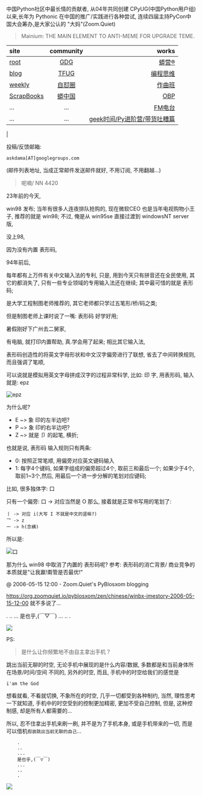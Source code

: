 中国Python社区中最长情的贡献者, 从04年共同创建 CPyUG(中国Python用户组)以来,长年为 Pythonic 在中国的推广/实践进行各种尝试, 连续四届主持PyCon中国大会筹办,是大家公认的 "大妈"(Zoom.Quiet)

> Mainium: THE MAIN ELEMENT TO ANTI-MEME FOR UPGRADE TEME.

| site | community | works |
| :-----| :----: | ----: |
| [root](http://zoomquiet.io/) | [GDG](https://blog.zhgdg.org/) | [蟒营®](https://doc.101.camp/) |
| [blog](https://blog.zoomquiet.io/pages/zoomquiet.html) | [TFUG](http://zh.tfug.world/) | [编程思维](https://py.101.camp/) |
| [weekly](http://weekly.pychina.org/) | [自怼圈](https://du.101.camp/) | [作曲班](https://mu.101.camp/) |
| [ScrapBooks](https://zoomquiet.io/collection.html) | [蟒中国](https://pychina.org/) | [OBP](https://zoomquiet.io/obp/index.html) |
| ... | ... | [FM电台](https://fm.101.camp/) |
| ... | ... | [geek时间/Py进阶营/带货吐糟篇](https://fm.101.camp/2020/geek2py-dama.html) 
 |


投稿/反馈邮箱:

    askdama[AT]googlegroups.com

(邮件列表地址, 
当成正常邮件发送邮件就好, 不用订阅, 不用翻越...)

> 呢喃/ NN 4420




23年前的今天,

win98 发布;
当年有很多人连夜排队抢购的,
现在微软CEO 也是当年电视购物小王子,
推荐的就是 win98;
不过,
俺是从 win95se 直接过渡到 windowsNT server 版,

没上98,

因为没有内置 表形码,

94年前后,

每年都有上万件有关中文输入法的专利,
只是,
用到今天只有拼音还在全民使用,
其它的都消失了,
只有一些专业领域的专用输入法还在继续;
其中最可惜的就是 表形码;

是大学工程制图老师推荐的,
其它老师都只学过五笔形/桥/码之类;

但是制图老师上课时说了一嘴: 表形码 好学好用;

暑假刚好下广州去二舅家,

有电脑,
就打印内置帮助,
真.学会用了起来;
相比其它输入法, 

表形码创造性的将英文字母形状和中文汉字偏旁进行了联想,
省去了中间转换规则,
而且强调了笔顺,

可以说就是模拟用英文字母拼成汉字的过程非常科学,
比如:
印 字,
用表形码, 输入就是: epz

![epz](http://ydlj.zoomquiet.top/ipic/2021-06-24-ScreenShot%202021-06-24%2009.38.56.jpg)

为什么呢?

- E ~> 象 印的左半边吧?
- P ~> 象 印的右半边吧?
- Z ~> 就是 卩 的起笔, 横折;

也就是说, 表形码 输入规则只有两条:

- 0: 按照正常笔顺, 用偏旁对应英文键码输入
- 1: 每字4个键码, 如果字组成的偏旁超过4个, 取前三和最后一个; 如果少于4个, 取前1~3个,然后, 用最后一个进一步分解的笔划对应键码;

比如, 很多独体字: 口

只有一个偏旁: 口 -> 对应当然是 O
那么, 接着就是正常书写用的笔划了:

    丨 -> 对应 i(大写 I 不就是中文的竖嘛?)
    乛 -> z
    一 -> h(念横)

所以是: 

![口](http://ydlj.zoomquiet.top/ipic/2021-06-24-ScreenShot%202021-06-24%2009.47.18.jpg)


那为什么 win98 中取消了内置的 表形码呢?
参考: 表形码的消亡背景/ 商业竞争的本质就是"让我赢!甭管是否最优!" 

@ 2006-05-15 12:00 - Zoom.Quiet's PyBlosxom blogging

https://org.zoomquiet.io/pyblosxom/zen/chinese/winbx-imestory-2006-05-15-12-00
就不多说了...






.
..
...
是也乎,(￣▽￣)
...
..
.





![](http://ydlj.zoomquiet.top/ipic/2021-06-24-zq42-today-card-2106.025.jpeg)


PS:
> 是什么让你频繁地不由自主拿出手机？

跳出当前无聊的时空,
无论手机中展现的是什么内容/数据,
多数都是和当前身体所在场景/时间/空间 不同的,
另外的时空,
而且, 手机中的时空给我们的感觉是

    i'am the God

想看就看, 不看就切换,
不象所在的时空, 几乎一切都受到各种制约,
当然,
理性思考一下就知道,
手机中的时空受到的控制更加精密, 更加不受自己控制,
但是, 这种控制感,
却是所有人都需要的...

所以, 
忍不住拿出手机来刷一刷,
并不是为了手机本身, 或是手机带来的一切,
而是可以借机`假装跳出当前无聊的自己`...



```
    .
    ..
    ...
    是也乎,(￣▽￣)
    ...
    ..
    .
```


![](http://ydlj.zoomquiet.top/ipic/2021-04-30-210411DU21.4zip.jpg)

